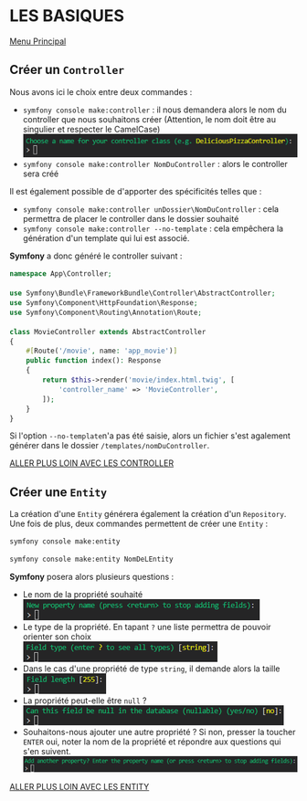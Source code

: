# LES BASIQUES
[Menu Principal](./README.md)
## Créer un `Controller`
Nous avons ici le choix entre deux commandes :
* `symfony console make:controller` : il nous demandera alors le nom du controller que nous souhaitons créer (Attention, le nom doit être au singulier et respecter le CamelCase)
![symfony console make:controller](./pictures/makeController.png)
* `symfony console make:controller NomDuController` : alors le controller sera créé

Il est également possible de d'apporter des spécificités telles que :
* `symfony console make:controller unDossier\NomDuController` : cela permettra de placer le controller dans le dossier souhaité
* `symfony console make:controller --no-template` : cela empêchera la génération d'un template qui lui est associé.

**Symfony**  a donc généré le controller suivant :
```php
namespace App\Controller;

use Symfony\Bundle\FrameworkBundle\Controller\AbstractController;
use Symfony\Component\HttpFoundation\Response;
use Symfony\Component\Routing\Annotation\Route;

class MovieController extends AbstractController
{
    #[Route('/movie', name: 'app_movie')]
    public function index(): Response
    {
        return $this->render('movie/index.html.twig', [
            'controller_name' => 'MovieController',
        ]);
    }
}
```
Si l'option `--no-template`n'a pas été saisie, alors un fichier s'est agalement générer dans le dossier `/templates/nomDuController`.

[ALLER PLUS LOIN AVEC LES CONTROLLER](./controller.md)

## Créer une `Entity`
La création d'une `Entity` générera également la création d'un `Repository`.
Une fois de plus, deux commandes permettent de créer une `Entity` :
```sh
symfony console make:entity
```
```sh
symfony console make:entity NomDeLEntity
```
**Symfony** posera alors plusieurs questions :
* Le nom de la propriété souhaité  
![nom de la propriété de l'entité](./pictures/makeEntity%20q1.png)
* Le type de la propriété. En tapant `?` une liste permettra de pouvoir orienter son choix  
![type de la propriété](./pictures/makeEntity%20q2.png)
* Dans le cas d'une propriété de type `string`, il demande alors la taille  
![taille de la propriété](./pictures/makeEntity%20q3.png)
* La propriété peut-elle être `null` ?  
![nullable ?](./pictures/makeEntity%20q4.png)
* Souhaitons-nous ajouter une autre propriété ? Si non, presser la toucher `ENTER` oui, noter la nom de la propriété et répondre aux questions qui s'en suivent.  
![other property ?](./pictures/makeEntity%20q5.png)

[ALLER PLUS LOIN AVEC LES ENTITY](./entity.md)